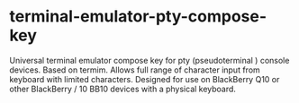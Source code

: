 terminal-emulator-pty-compose-key
=================================

Universal terminal emulator compose key for pty (pseudoterminal ) console devices. Based on termim. Allows full range of character input from keyboard with limited characters. Designed for use on BlackBerry Q10 or other BlackBerry / 10 BB10 devices with a physical keyboard.
